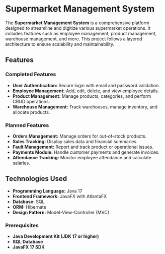 # Supermarket Management System

The **Supermarket Management System** is a comprehensive platform designed to streamline and digitize various supermarket operations. It includes features such as employee management, product management, warehouse management, and more. This project follows a layered architecture to ensure scalability and maintainability.

## Features

### Completed Features
- **User Authentication:** Secure login with email and password validation.
- **Employee Management:** Add, edit, delete, and view employee details.
- **Product Management:** Manage products, categories, and perform CRUD operations.
- **Warehouse Management:** Track warehouses, manage inventory, and allocate products.

### Planned Features
- **Orders Management:** Manage orders for out-of-stock products.
- **Sales Tracking:** Display sales data and financial summaries.
- **Fault Management:** Report and track product or operational issues.
- **Payments Module:** Handle customer payments and generate invoices.
- **Attendance Tracking:** Monitor employee attendance and calculate salaries.

## Technologies Used
- **Programming Language:** Java 17
- **Frontend Framework:** JavaFX with AtlantaFX
- **Database:** SQL
- **ORM:** Hibernate
- **Design Pattern:** Model-View-Controller (MVC)

### Prerequisites
- **Java Development Kit (JDK 17 or higher)**
- **SQL Database**
- **JavaFX 17 SDK**

